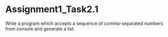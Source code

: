 # Assignment1_Task2.1
Write a program which accepts a sequence of comma-separated numbers from console and generate a list.
